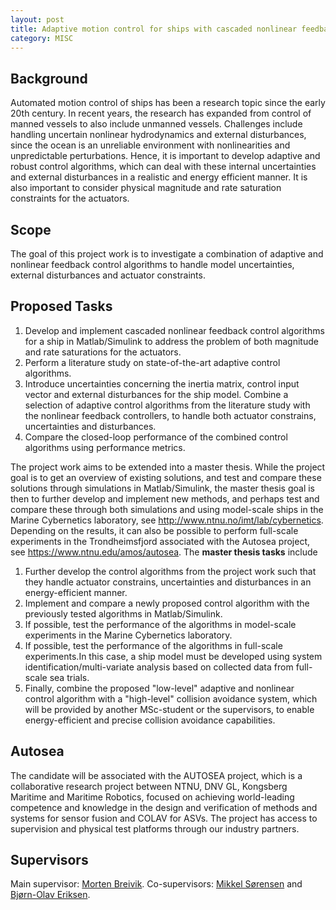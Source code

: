```yaml
---
layout: post
title: Adaptive motion control for ships with cascaded nonlinear feedback control
category: MISC
---
```

## Background
Automated motion control of ships has been a research topic since the early 20th century. In recent years, the research has expanded from control of manned vessels to also include unmanned vessels. Challenges include handling uncertain nonlinear hydrodynamics and external disturbances, since the ocean is an unreliable environment with nonlinearities and unpredictable perturbations. Hence, it is important to develop adaptive and robust control algorithms, which can deal with these internal uncertainties and external disturbances in a realistic and energy efficient manner. It is also important to consider physical magnitude and rate saturation constraints for the actuators.

## Scope
The goal of this project work is to investigate a combination of adaptive and nonlinear feedback control algorithms to handle model uncertainties, external disturbances and actuator constraints.

## Proposed Tasks
1. Develop and implement cascaded nonlinear feedback control algorithms for a ship in Matlab/Simulink to address the problem of both magnitude and rate saturations for the actuators. 
2. Perform a literature study on state-of-the-art adaptive control algorithms.
3. Introduce uncertainties concerning the inertia matrix, control input vector and external disturbances for the ship model. Combine a selection of adaptive control algorithms from the literature study with the nonlinear feedback controllers, to handle both actuator constrains, uncertainties and disturbances.
4. Compare the closed-loop performance of the combined control algorithms using performance metrics.

The project work aims to be extended into a master thesis. While the project goal is to get an overview of existing solutions, and test and compare these solutions through simulations in Matlab/Simulink, the master thesis goal is then to further develop and implement new methods, and perhaps test and compare these through both simulations and using model-scale ships in the Marine Cybernetics laboratory, see <http://www.ntnu.no/imt/lab/cybernetics>. Depending on the results, it can also be possible to perform full-scale experiments in the Trondheimsfjord associated with the Autosea project, see <https://www.ntnu.edu/amos/autosea>. The **master thesis tasks** include

1. Further develop the control algorithms from the project work such that they handle actuator constrains, uncertainties and disturbances in an energy-efficient manner.
2. Implement and compare a newly proposed control algorithm with the previously tested algorithms in Matlab/Simulink.
3. If possible, test the performance of the algorithms in model-scale experiments in the Marine Cybernetics laboratory.
4. If possible, test the performance of the algorithms in full-scale experiments.In this case, a ship model must be developed using system identification/multi-variate analysis based on collected data from full-scale sea trials.
5. Finally, combine the proposed "low-level" adaptive and nonlinear control algorithm with a "high-level" collision avoidance system, which will be provided by another MSc-student or the supervisors, to enable energy-efficient and precise collision avoidance capabilities.

## Autosea
The candidate will be associated with the AUTOSEA project, which is a collaborative research project between NTNU, DNV GL, Kongsberg Maritime and Maritime Robotics, focused on achieving world-leading competence and knowledge in the design and verification of methods and systems for sensor fusion and COLAV for ASVs. The project has access to supervision and physical test platforms through our industry partners.

## Supervisors 
Main supervisor: [Morten Breivik](http://www.ntnu.no/ansatte/morten.breivik).
Co-supervisors: [Mikkel Sørensen](http://www.ntnu.no/ansatte/mikkelns) and [Bjørn-Olav Eriksen](http://www.ntnu.no/ansatte/boerikse).
